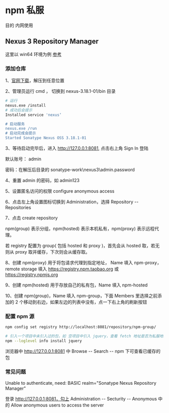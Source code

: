 # npm 私服

目的 内网使用

## Nexus 3 Repository Manager

这里以 win64 环境为例 [参考](https://www.jianshu.com/p/1674a6bc1c12)

### 添加仓库

1、[官网下载](https://www.sonatype.com/download-nexus-repo-oss?hsCtaTracking=bde424ac-b77c-4799-913d-9d0db86ef1f8%7Cb308aaca-ab41-4544-ba23-c53c1b469e0d)，解压到任意位置

2、管理员运行 cmd ， 切换到 nexus-3.18.1-01/bin 目录

```bash
# 运行
nexus.exe /install
# 成功后会提示
Installed service 'nexus‘

# 启动服务
nexus.exe /run
# 启动完成会提示
Started Sonatype Nexus OSS 3.18.1-01
```

3、等待启动完毕后，进入 http://127.0.0.1:8081, 点击右上角 Sign In 登陆

默认账号： admin

密码：在解压后目录的 sonatype-work\nexus3\admin.password

4、重置 admin 的密码，如 admin123

5、设置匿名访问的权限 configure anonymous access

6、点击左上角设置图标切换到 Administration，选择 Repository -- Repositories

7、点击 create repository

npm(group) 表示分组，npm(hosted) 表示本机私有，npm(proxy) 表示远程代理。

若 registry 配置为 group( 包括 hosted 和 proxy )，首先会从 hosted 取，若无则从 proxy 取并缓存，下次则会从缓存取。

8、创建 npm(proxy) 用于将包请求代理到指定地址， Name 填入 npm-proxy，remote storage 填入 https://registry.npm.taobao.org 或 https://registry.npmjs.org

9、创建 npm(hosted) 用于存放自己的私有包，Name 填入 npm-hosted

10、创建 npm(group)，Name 填入 npm-group，下面 Members 里选择之前添加的 2 个移动到右边，如果左边的列表中没有，点一下右上角的刷新按钮

### 配置 npm 源

```bash
npm config set registry http://localhost:8081/repository/npm-group/

# 引入一个项目中未引入过的包，如 空项目中引入 jquery，查看 fetch 地址是否为私服地址
npm --loglevel info install jquery
```

浏览器中 http://127.0.0.1:8081 中 Browse -- Search -- npm 下可查看已缓存的包

### 常见问题

Unable to authenticate, need: BASIC realm="Sonatype Nexus Repository Manager"

登录 http://127.0.0.1:8081，勾上 Administration -- Secturity -- Anonymous 中的 Allow anonymous users to access the server
